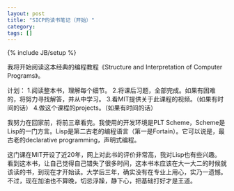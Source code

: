 ```yaml
---
layout: post
title: "SICP的读书笔记（开始）"
category: 
tags: []
---
```

{% include JB/setup %}

我将开始阅读这本经典的编程教程《Structure and Interpretation of Computer Programs》。

计划：
1.阅读整本书，理解每个细节。
2.将课后习题，全部完成。如果有困难的，将努力寻找解答，并从中学习。
3.看MIT提供关于此课程的视频。（如果有时间的话）
4.做这个课程的projects。（如果有时间的话）

我努力在回家前，将前三章看完。我使用的开发环境是PLT Scheme，Scheme是Lisp的一门方言。Lisp是第二古老的编程语言（第一是Fortain）。它可以说是，最古老的declarative programming，声明式编程。

这门课在MIT开设了近20年，网上对此书的评价非常高，我对Lisp也有些兴趣。看到这本书，让自己觉得自己错失了很多时间，这本书本应该在大一大二的时候就该读的书，到现在才开始读。大学后三年，确实没有在专业上用心，实乃一遗憾。不过，现在加油也不算晚，切忌浮躁，静下心，把基础打好才是王道。